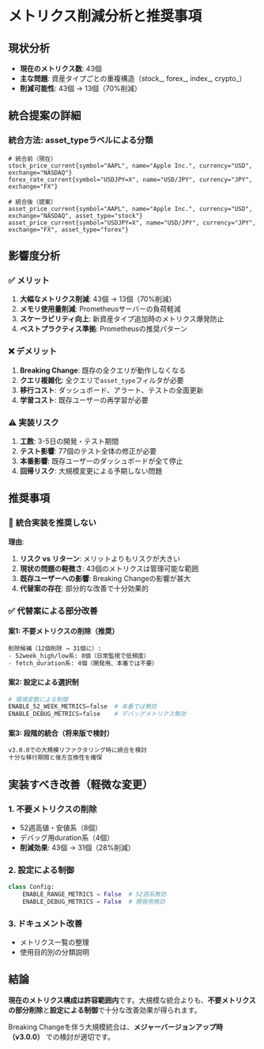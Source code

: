 # メトリクス削減分析と推奨事項

## 現状分析

- **現在のメトリクス数**: 43個
- **主な問題**: 資産タイプごとの重複構造（stock_, forex_, index_, crypto_）
- **削減可能性**: 43個 → 13個（70%削減）

## 統合提案の詳細

### 統合方法: asset_typeラベルによる分類

```prometheus
# 統合前（現在）
stock_price_current{symbol="AAPL", name="Apple Inc.", currency="USD", exchange="NASDAQ"}
forex_rate_current{symbol="USDJPY=X", name="USD/JPY", currency="JPY", exchange="FX"}

# 統合後（提案）
asset_price_current{symbol="AAPL", name="Apple Inc.", currency="USD", exchange="NASDAQ", asset_type="stock"}
asset_price_current{symbol="USDJPY=X", name="USD/JPY", currency="JPY", exchange="FX", asset_type="forex"}
```

## 影響度分析

### ✅ メリット
1. **大幅なメトリクス削減**: 43個 → 13個（70%削減）
2. **メモリ使用量削減**: Prometheusサーバーの負荷軽減
3. **スケーラビリティ向上**: 新資産タイプ追加時のメトリクス爆発防止
4. **ベストプラクティス準拠**: Prometheusの推奨パターン

### ❌ デメリット
1. **Breaking Change**: 既存の全クエリが動作しなくなる
2. **クエリ複雑化**: 全クエリで`asset_type`フィルタが必要
3. **移行コスト**: ダッシュボード、アラート、テストの全面更新
4. **学習コスト**: 既存ユーザーの再学習が必要

### ⚠️ 実装リスク
1. **工数**: 3-5日の開発・テスト期間
2. **テスト影響**: 77個のテスト全体の修正が必要
3. **本番影響**: 既存ユーザーのダッシュボードが全て停止
4. **回帰リスク**: 大規模変更による予期しない問題

## 推奨事項

### 🚫 **統合実装を推奨しない**

**理由**:
1. **リスク vs リターン**: メリットよりもリスクが大きい
2. **現状の問題の軽微さ**: 43個のメトリクスは管理可能な範囲
3. **既存ユーザーへの影響**: Breaking Changeの影響が甚大
4. **代替案の存在**: 部分的な改善で十分効果的

### ✅ **代替案による部分改善**

#### 案1: 不要メトリクスの削除（推奨）
```bash
削除候補（12個削除 → 31個に）:
- 52week_high/low系: 8個（日常監視で低頻度）
- fetch_duration系: 4個（開発用、本番では不要）
```

#### 案2: 設定による選択制
```python
# 環境変数による制御
ENABLE_52_WEEK_METRICS=false  # 本番では無効
ENABLE_DEBUG_METRICS=false    # デバッグメトリクス無効
```

#### 案3: 段階的統合（将来版で検討）
```bash
v3.0.0での大規模リファクタリング時に統合を検討
十分な移行期間と後方互換性を確保
```

## 実装すべき改善（軽微な変更）

### 1. 不要メトリクスの削除
- 52週高値・安値系（8個）
- デバッグ用duration系（4個）
- **削減効果**: 43個 → 31個（28%削減）

### 2. 設定による制御
```python
class Config:
    ENABLE_RANGE_METRICS = False  # 52週系無効
    ENABLE_DEBUG_METRICS = False  # 開発用無効
```

### 3. ドキュメント改善
- メトリクス一覧の整理
- 使用目的別の分類説明

## 結論

**現在のメトリクス構成は許容範囲内**です。大規模な統合よりも、**不要メトリクスの部分削除**と**設定による制御**で十分な改善効果が得られます。

Breaking Changeを伴う大規模統合は、**メジャーバージョンアップ時（v3.0.0）** での検討が適切です。